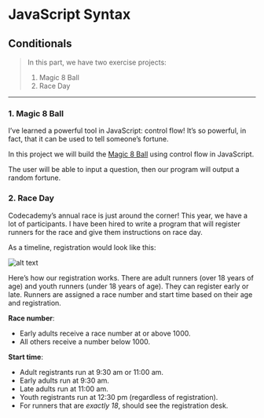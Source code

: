 # JavaScript Syntax
## Conditionals

> In this part, we have two exercise projects:
> 1. Magic 8 Ball
> 2. Race Day

---

### **1. Magic 8 Ball**

   I’ve learned a powerful tool in JavaScript: control flow! It’s so powerful, in fact, that it can be used to tell someone’s fortune.
   
   In this project we will build the [Magic 8 Ball](https://en.wikipedia.org/wiki/Magic_8-Ball) using control flow in JavaScript.
   
   The user will be able to input a question, then our program will output a random fortune.
   
### **2. Race Day**

   Codecademy’s annual race is just around the corner! This year, we have a lot of participants. I have been hired to write a program that will register runners for the race and give them instructions on race day.

   As a timeline, registration would look like this:

![alt text](https://content.codecademy.com/projects/introduction-to-javascript/learn-javascript-control-flow/race-day/raceday-timeline.svg)
   
   Here’s how our registration works. There are adult runners (over 18 years of age) and youth runners (under 18 years of age). They can register early or late. Runners are assigned a race number and start time based on their age and registration.

**Race number**:
- Early adults receive a race number at or above 1000.
- All others receive a number below 1000.

**Start time**:
- Adult registrants run at 9:30 am or 11:00 am.
- Early adults run at 9:30 am.
- Late adults run at 11:00 am.
- Youth registrants run at 12:30 pm (regardless of registration).
- For runners that are _exactly 18_, should see the registration desk.
